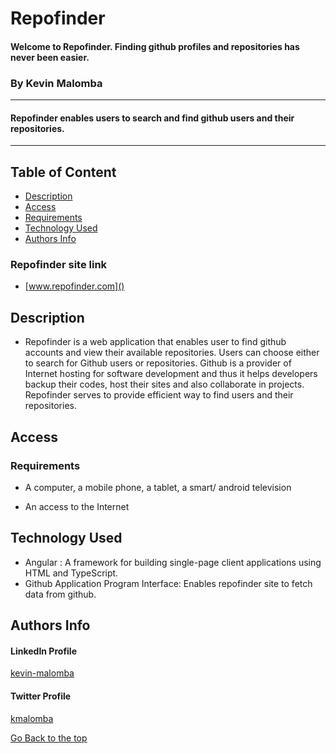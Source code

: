 # Repofinder
#### Welcome to Repofinder. Finding github profiles and repositories has never been easier.

### By Kevin Malomba  
---
#### Repofinder enables users to search and find github users and their repositories.
-------

## Table of Content

+ [Description](#description)
+ [Access](#Access)
+ [Requirements](#requirements)
+ [Technology Used](#Technology-Used)
+ [Authors Info](#Authors-Info)

### Repofinder site link
+ [www.repofinder.com]()


## Description
+ Repofinder is a web application that enables user to find github accounts and view their available repositories. Users can choose either to search for Github users or repositories. Github is a provider of Internet hosting for software development and thus it helps developers backup their codes, host their sites and also collaborate in projects. Repofinder serves to provide efficient way to find users and their repositories.

## Access

### Requirements

* A computer, a mobile phone, a tablet, a smart/ android television

* An access to the Internet



## Technology Used
* Angular : A framework for building single-page client applications using HTML and TypeScript.
* Github Application Program Interface: Enables repofinder site to fetch data from github.

## Authors Info 

#### LinkedIn Profile 
[kevin-malomba](https://ke.linkedin.com/in/kevin-malomba-44ba731a3?trk=people-guest_people_search-card)

#### Twitter Profile
[kmalomba](https://twitter.com/kmalomba)

[Go Back to the top](#Repofinder)




